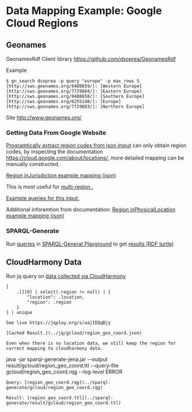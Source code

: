# Data Mapping Example: Google Cloud Regions
## Geonames
GeonamesRdf Client library
https://github.com/dsoprea/GeonamesRdf

Example
```
$ gn_search dsoprea -p query "europe" -p max_rows 5
[http://sws.geonames.org/9408659/]: [Western Europe]
[http://sws.geonames.org/7729884/]: [Eastern Europe]
[http://sws.geonames.org/9408658/]: [Southern Europe]
[http://sws.geonames.org/6255148/]: [Europe]
[http://sws.geonames.org/7729883/]: [Northern Europe]
```
Site http://www.geonames.org/

### Getting Data From Google Website
[Programtically extract region codes from json imput](region_jq.md)
can only obtain region codes,
by inspecting the documentation https://cloud.google.com/about/locations/,
more detailed mapping can be manually constructed.

[Region inJurisdiction example mapping (json)](../jq/gcloud/region_inJurisdiction.json)

This is most useful for 
[multi-region .](https://cloud.google.com/spanner/docs/instances#available-configurations-multi-region)

[Example queries for this input.](region_jq.md#SPARQL-Generate)

Additional inforamtion from documentation:
[Region inPhysicalLocation example mapping (json)](../jq/gcloud/region.json)

### SPARQL-Generate
Run [queries](../sparql-generate/gcloud/region_geonames.rqg)
in [SPARQL-Generat Playground](https://ci.mines-stetienne.fr/sparql-generate/playground.html)
to get [results (RDF turtle)](../sparql-generate/result/gcloud/region_geonames.ttl)

## CloudHarmony Data
Run jq query on [data collected via CloudHarmony](../cloudharmony/google/README.md#collect-data)
```
[
    .[][0] | select(.region != null) | {
        "location": .location,
        "region": .region
    }
] | unique

See live https://jqplay.org/s/aajIEQqBjy

[Cached Result.](../jq/gcloud/region_geo_coord.json)

Even when there is no location data, we still keep the region for correct mapping to cloudharmony data.

```
java -jar sparql-generate-jena.jar --output result/gcloud/region_geo_coord.ttl --query-file gcloud/region_geo_coord.rqg --log-level ERROR
```
Query: [region_geo_coord.rqg](../sparql-generate/gcloud/region_geo_coord.rqg)

Result: [region_geo_coord.ttl](../sparql-generate/result/gcloud/region_geo_coord.ttl)
